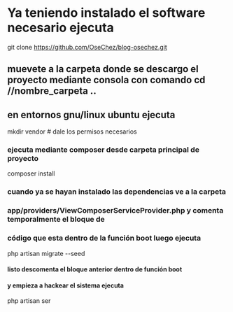 # Ya teniendo instalado el software necesario ejecuta

git clone https://github.com/OseChez/blog-osechez.git
## muevete a la carpeta donde se descargo el proyecto mediante consola con comando cd //nombre_carpeta ..
## en entornos gnu/linux ubuntu ejecuta

mkdir vendor # dale los permisos necesarios

### ejecuta mediante composer desde carpeta principal de proyecto

composer install

### cuando ya se hayan instalado las dependencias  ve a la carpeta 

### app/providers/ViewComposerServiceProvider.php y comenta temporalmente el bloque de

### código que esta dentro de la función boot luego ejecuta

php artisan migrate --seed
#### listo descomenta el bloque anterior dentro de función boot

#### y empieza a hackear el sistema ejecuta

php artisan ser
